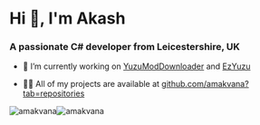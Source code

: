 <h1 align="left">Hi 👋, I'm Akash</h1>
<h3 align="left">A passionate C# developer from Leicestershire, UK</h3>

- 🔭 I’m currently working on [YuzuModDownloader](https://github.com/amakvana/YuzuModDownloader) and [EzYuzu](https://github.com/amakvana/EzYuzu)

- 👨‍💻 All of my projects are available at [github.com/amakvana?tab=repositories](https://github.com/amakvana?tab=repositories)

<p align="left"><img src="https://github-readme-stats.vercel.app/api/top-langs?username=amakvana&theme=dark&show_icons=true&locale=en&layout=compact" alt="amakvana" /><img src="https://github-readme-stats.vercel.app/api?username=amakvana&theme=dark&show_icons=true&locale=en&include_all_commits=true&hide_title=true&layout=compact" alt="amakvana" /></p>
